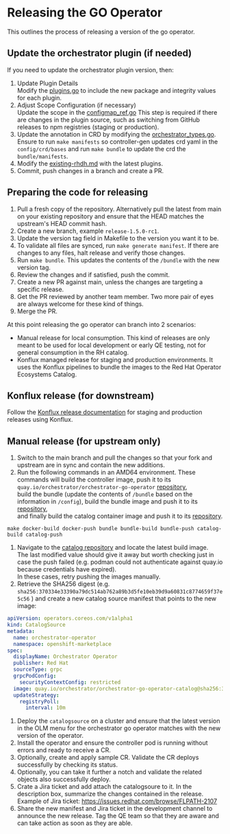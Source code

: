 # Releasing the GO Operator

This outlines the process of releasing a version of the go operator.

## Update the orchestrator plugin (if needed)

If you need to update the orchestrator plugin version, then:

1. Update Plugin Details  
   Modify the
   [plugins.go](https://github.com/rhdhorchestrator/orchestrator-go-operator/blob/main/internal/controller/rhdh/plugins.go)
   to include the new package and integrity values for each plugin.
1. Adjust Scope Configuration (if necessary)  
   Update the scope in the
   [configmap_ref.go](https://github.com/rhdhorchestrator/orchestrator-go-operator/blob/main/internal/controller/rhdh/configmap_ref.go#L9)
   This step is required if there are changes in the plugin source, such as
   switching from GitHub releases to npm registries (staging or production).
1. Update the annotation in CRD by modifying
   the [orchestrator_types.go](https://github.com/rhdhorchestrator/orchestrator-go-operator/blob/main/api/v1alpha3/orchestrator_types.go#L242).
   Ensure to run `make manifests` so controller-gen updates crd yaml in the `config/crd/bases` and run `make bundle` to
   update the crd the `bundle/manifests`.
1. Modify
   the [existing-rhdh.md](https://github.com/rhdhorchestrator/orchestrator-go-operator/blob/main/docs/main/existing-rhdh.md#dynamic-plugins-configmap)
   with the latest plugins.
1. Commit, push changes in a branch and create a PR.

## Preparing the code for releasing

1. Pull a fresh copy of the repository. Alternatively pull the latest from main on your existing repository and ensure
   that the HEAD matches the upstream's HEAD commit hash.
1. Create a new branch, example `release-1.5.0-rc1`.
1. Update the version tag field in Makefile to the version you want it to be.
1. To validate all files are synced, run `make generate manifest`. If there are changes to any files, halt release and
   verify those changes.
1. Run `make bundle`. This updates the contents of the `/bundle` with the new version tag.
1. Review the changes and if satisfied, push the commit.
1. Create a new PR against main, unless the changes are targeting a specific release.
1. Get the PR reviewed by another team member. Two more pair of eyes are always welcome for these kind of things.
1. Merge the PR.

At this point releasing the go operator can branch into 2 scenarios:

* Manual release for local consumption. This kind of releases are only meant to be used for local development or early
  QE testing, not for general consumption in the RH catalog.
* Konflux managed release for staging and production environments. It uses the Konflux pipelines to bundle the images to
  the Red Hat Operator Ecosystems Catalog.

## Konflux release (for downstream)

Follow the [Konflux release documentation](docs/konflux/release_operator_with_konflux.md) for staging and production
releases using Konflux.

## Manual release (for upstream only)

1. Switch to the main branch and pull the changes so that your fork and upstream are in sync and contain the new
   additions.
1. Run the following commands in an AMD64 environment.
   These commands will build the controller image, push it to its
   `quay.io/orchestrator/orchestrator-go-operator` [repository](https://quay.io/repository/orchestrator/orchestrator-go-operator?tab=tags),\
   build the bundle (update the contents of `/bundle` based on the information in `/config`), build the bundle image and
   push it to its [repository](https://quay.io/repository/orchestrator/orchestrator-go-operator-bundle?tab=tags),\
   and finally build the catalog container image and push it to
   its [repository](https://quay.io/repository/orchestrator/orchestrator-go-operator-catalog?tab=tags).

```shell
make docker-build docker-push bundle bundle-build bundle-push catalog-build catalog-push
```

1. Navigate to
   the [catalog repository](https://quay.io/repository/orchestrator/orchestrator-go-operator-catalog?tab=tags) and
   locate the latest build image. \
   The last modified value should give it away but worth checking just in case the push failed (e.g. podman could not
   authenticate against quay.io because credentials have expired). \
   In these cases, retry pushing the images manually.
1. Retrieve the SHA256 digest (e.g. `sha256:370334e33390a79dc514ab762a89b3d5fe10eb39d9a60831c8774659f37e5c56` ) and
   create a new catalog source manifest that points to the new image:

```yaml
apiVersion: operators.coreos.com/v1alpha1
kind: CatalogSource
metadata:
  name: orchestrator-operator
  namespace: openshift-marketplace
spec:
  displayName: Orchestrator Operator
  publisher: Red Hat
  sourceType: grpc
  grpcPodConfig:
    securityContextConfig: restricted
  image: quay.io/orchestrator/orchestrator-go-operator-catalog@sha256:370334e33390a79dc514ab762a89b3d5fe10eb39d9a60831c8774659f37e5c56
  updateStrategy:
    registryPoll:
      interval: 10m
```

1. Deploy the `catalogsource` on a cluster and ensure that the latest version in the OLM menu for the orchestrator go
   operator matches with the new version of the operator.
1. Install the operator and ensure the controller pod is running without errors and ready to receive a CR.
2. Optionally, create and apply sample CR. Validate the CR deploys successfully by checking its status.
3. Optionally, you can take it further a notch and validate the related objects also successfully deploy.
1. Crate a Jira ticket and add attach the catalogsoure to it. In the description box, summarize the changes contained in
   the release. \
   Example of Jira ticket: https://issues.redhat.com/browse/FLPATH-2107
1. Share the new manifest and Jira ticket in the development channel to announce the new release. Tag the QE team so
   that they are aware and can take action as soon as they are able.

